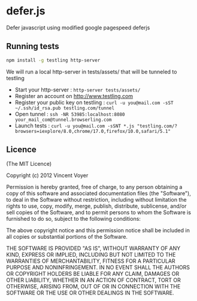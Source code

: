 defer.js
========

Defer javascript using modified google pagespeed deferjs


## Running tests

```bash
npm install -g testling http-server
```

We will run a local http-server in tests/assets/ that will be tunneled to testling

* Start your http-server : `http-server tests/assets/`
* Register an account on http://www.testling.com
* Register your public key on testling : `curl -u you@mail.com -sST ~/.ssh/id_rsa.pub testling.com/tunnel`
* Open tunnel : `ssh -NR 53985:localhost:8080 your_mail_com@tunnel.browserling.com`
* Launch tests : `curl -u you@mail.com -sSNT *.js "testling.com/?browsers=iexplore/8.0,chrome/17.0,firefox/10.0,safari/5.1"`

## Licence

(The MIT Licence)

Copyright (c) 2012 Vincent Voyer

Permission is hereby granted, free of charge, to any person obtaining
a copy of this software and associated documentation files (the
"Software"), to deal in the Software without restriction, including
without limitation the rights to use, copy, modify, merge, publish,
distribute, sublicense, and/or sell copies of the Software, and to
permit persons to whom the Software is furnished to do so, subject to
the following conditions:

The above copyright notice and this permission notice shall be
included in all copies or substantial portions of the Software.

THE SOFTWARE IS PROVIDED "AS IS", WITHOUT WARRANTY OF ANY KIND,
EXPRESS OR IMPLIED, INCLUDING BUT NOT LIMITED TO THE WARRANTIES OF
MERCHANTABILITY, FITNESS FOR A PARTICULAR PURPOSE AND
NONINFRINGEMENT. IN NO EVENT SHALL THE AUTHORS OR COPYRIGHT HOLDERS BE
LIABLE FOR ANY CLAIM, DAMAGES OR OTHER LIABILITY, WHETHER IN AN ACTION
OF CONTRACT, TORT OR OTHERWISE, ARISING FROM, OUT OF OR IN CONNECTION
WITH THE SOFTWARE OR THE USE OR OTHER DEALINGS IN THE SOFTWARE.
